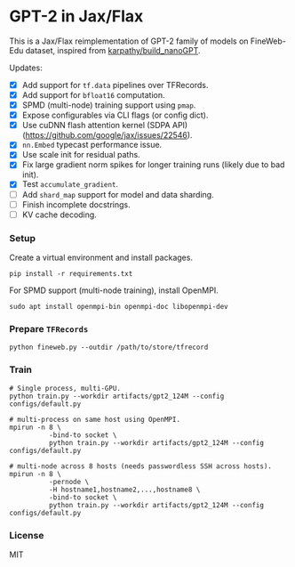 # GPT-2 in Jax/Flax

This is a Jax/Flax reimplementation of GPT-2 family of models on FineWeb-Edu dataset, inspired from [karpathy/build_nanoGPT](https://github.com/karpathy/build-nanogpt).

Updates:
- [x] Add support for `tf.data` pipelines over TFRecords.
- [x] Add support for `bfloat16` computation.
- [x] SPMD (multi-node) training support using `pmap`.
- [x] Expose configurables via CLI flags (or config dict).
- [x] Use cuDNN flash attention kernel (SDPA API) (https://github.com/google/jax/issues/22546).
- [x] `nn.Embed` typecast performance issue.
- [x] Use scale init for residual paths.
- [x] Fix large gradient norm spikes for longer training runs (likely due to bad init).
- [x] Test `accumulate_gradient`.
- [ ] Add `shard_map` support for model and data sharding.
- [ ] Finish incomplete docstrings.
- [ ] KV cache decoding.
### Setup
Create a virtual environment and install packages.
```shell
pip install -r requirements.txt
```

For SPMD support (multi-node training), install OpenMPI.
```shell
sudo apt install openmpi-bin openmpi-doc libopenmpi-dev
```

### Prepare `TFRecords`
```shell
python fineweb.py --outdir /path/to/store/tfrecord
```

### Train
```shell
# Single process, multi-GPU.
python train.py --workdir artifacts/gpt2_124M --config configs/default.py

# multi-process on same host using OpenMPI.
mpirun -n 8 \
          -bind-to socket \
          python train.py --workdir artifacts/gpt2_124M --config configs/default.py

# multi-node across 8 hosts (needs passwordless SSH across hosts).
mpirun -n 8 \
          -pernode \
          -H hostname1,hostname2,...,hostname8 \
          -bind-to socket \
          python train.py --workdir artifacts/gpt2_124M --config configs/default.py
```

### License
MIT